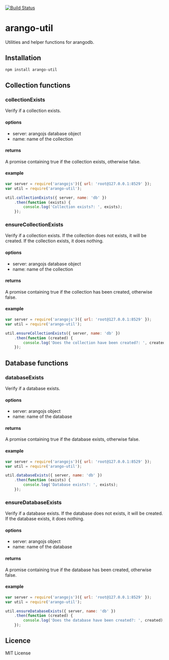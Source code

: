 [![Build Status](https://travis-ci.org/xploratics/arango-util.svg)](https://travis-ci.org/xploratics/arango-util)

# arango-util
Utilities and helper functions for arangodb.

## Installation

```bash
npm install arango-util
```



## Collection functions

### collectionExists
Verify if a collection exists.

#### options

- server: arangojs database object
- name: name of the collection

#### returns
A promise containing true if the collection exists, otherwise false.

#### example

```js
var server = require('arangojs')({ url: 'root@127.0.0.1:8529' });
var util = require('arango-util');

util.collectionExists({ server, name: 'db' })
    .then(function (exists) {
        console.log('Collection exists?: ', exists);
    });
```

### ensureCollectionExists
Verify if a collection exists.
If the collection does not exists, it will be created.
If the collection exists, it does nothing.

#### options

- server: arangojs database object
- name: name of the collection

#### returns
A promise containing true if the collection has been created, otherwise false.

#### example

```js
var server = require('arangojs')({ url: 'root@127.0.0.1:8529' });
var util = require('arango-util');

util.ensureCollectionExists({ server, name: 'db' })
    .then(function (created) {
        console.log('Does the collection have been created?: ', created);
    });
```



## Database functions

### databaseExists
Verify if a database exists.

#### options

- server: arangojs object
- name: name of the database

#### returns
A promise containing true if the database exists, otherwise false.

#### example

```js
var server = require('arangojs')({ url: 'root@127.0.0.1:8529' });
var util = require('arango-util');

util.databaseExists({ server, name: 'db' })
    .then(function (exists) {
        console.log('Database exists?: ', exists);
    });
```

### ensureDatabaseExists
Verify if a database exists.
If the database does not exists, it will be created.
If the database exists, it does nothing.

#### options

- server: arangojs object
- name: name of the database

#### returns
A promise containing true if the database has been created, otherwise false.

#### example

```js
var server = require('arangojs')({ url: 'root@127.0.0.1:8529' });
var util = require('arango-util');

util.ensureDatabaseExists({ server, name: 'db' })
    .then(function (created) {
        console.log('Does the database have been created?: ', created);
    });
```

## Licence
MIT License